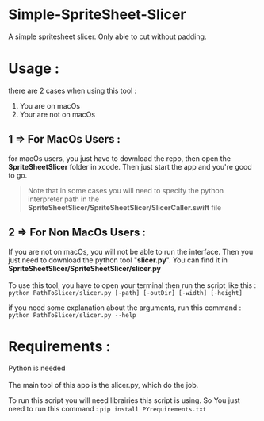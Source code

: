 # Simple-SpriteSheet-Slicer
A simple spritesheet slicer. Only able to cut without padding.

# Usage :
there are 2 cases when using this tool :
1. You are on macOs
2. Your are not on macOs

  ## 1 => For MacOs Users :
  
  for macOs users, you just have to download the repo, then open the **SpriteSheetSlicer** folder in xcode. Then just start the app and you're good to go.

  > Note that in some cases you will need to specify the python interpreter path in the **SpriteSheetSlicer/SpriteSheetSlicer/SlicerCaller.swift** file

  ## 2 => For Non MacOs Users :
  If you are not on macOs, you will not be able to run the interface. Then you just need to download the python tool "**slicer.py**". You can find it in **SpriteSheetSlicer/SpriteSheetSlicer/slicer.py**\
  \
  To use this tool, you have to open your terminal then run the script like this : \
  `python PathToSlicer/slicer.py [-path] [-outDir] [-width] [-height]`

  if you need some explanation about the arguments, run this command : `python PathToSlicer/slicer.py --help`
# Requirements :
Python is needed \
\
The main tool of this app is the slicer.py, which do the job. 

To run this script you will need librairies this script is using. So You just need to run this command : `pip install PYrequirements.txt`
